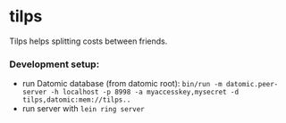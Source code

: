 # tilps

Tilps helps splitting costs between friends.


### Development setup:
* run Datomic database (from datomic root):
  `bin/run -m datomic.peer-server -h localhost -p 8998 -a myaccesskey,mysecret -d tilps,datomic:mem://tilps..`
* run server with `lein ring server`

